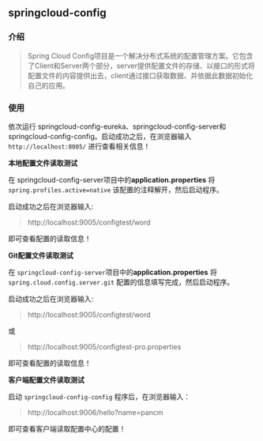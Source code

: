 ## springcloud-config

### 介绍

> Spring Cloud Config项目是一个解决分布式系统的配置管理方案。它包含了Client和Server两个部分，server提供配置文件的存储、以接口的形式将配置文件的内容提供出去，client通过接口获取数据、并依据此数据初始化自己的应用。


### 使用


依次运行 springcloud-config-eureka、springcloud-config-server和springcloud-config-config。启动成功之后，在浏览器输入 `http://localhost:8005/` 进行查看相关信息！


**本地配置文件读取测试**

在 springcloud-config-server项目中的**application.properties** 将 `spring.profiles.active=native` 该配置的注释解开，然后启动程序。

启动成功之后在浏览器输入:
>  http://localhost:9005/configtest/word

即可查看配置的读取信息！

**Git配置文件读取测试**

在 `springcloud-config-server`项目中的**application.properties** 将 `spring.cloud.config.server.git` 配置的信息填写完成，然后启动程序。

启动成功之后在浏览器输入:
>  http://localhost:9005/configtest/word

或

 > http://localhost:9005/configtest-pro.properties

即可查看配置的读取信息！



**客户端配置文件读取测试**

启动 `springcloud-config-config` 程序后，在浏览器输入：

> http://localhost:9006/hello?name=pancm

即可查看客户端读取配置中心的配置！